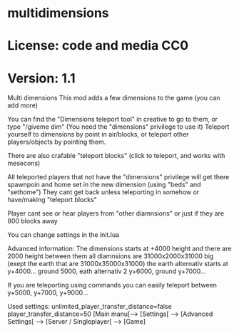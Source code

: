 # multidimensions
# License: code and media CC0  
# Version: 1.1  

Multi dimensions
This mod adds a few dimensions to the game (you can add more)

You can find the "Dimensions teleport tool" in creative to go to them, or type "/giveme dim"
(You need the "dimensions" privilege to use it)
Teleport yourself to dimensions by point in air/blocks, or teleport other players/objects by pointing them.

There are also crafable "teleport blocks" (click to teleport, and works with mesecons)

All teleported players that not have the "dimensions" privilege will get there spawnpoin and home set in the new dimension (using "beds" and "sethome")
They cant get back unless teleporting in somehow or have/making "teleport blocks"

Player cant see or hear players from "other diamnsions" or just if they are 800 blocks away

You can change settings in the init.lua

Advanced information:
The dimensions starts at +4000 height and there are 2000 height between them
all diamnsions are 31000x2000x31000 big (exept the earth that are 31000x35000x31000)
the earth alternativ starts at y+4000... ground 5000, eath alternativ 2 y+6000, ground y+7000...

If you are teleporting using commands you can easily teleport between y+5000, y+7000, y+9000...

Used settings:
unlimited_player_transfer_distance=false
player_transfer_distance=50
[Main manu[--> [Settings[ --> [Advanced Settings[ --> [Server / Singleplayer[ --> [Game]

